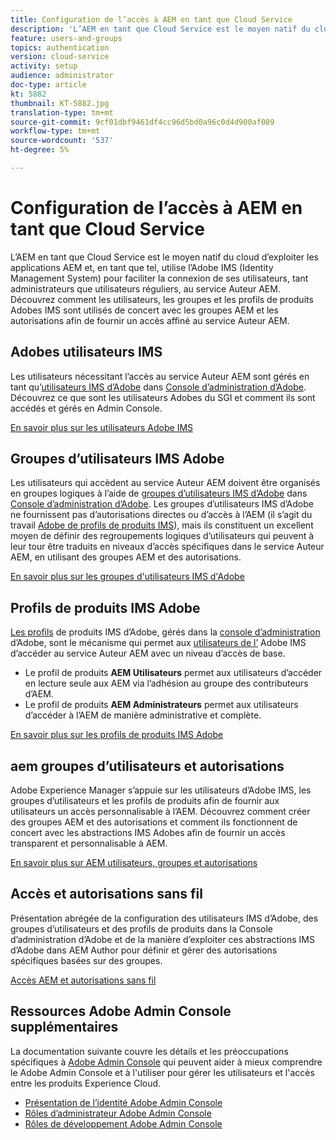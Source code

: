 ```yaml
---
title: Configuration de l’accès à AEM en tant que Cloud Service
description: 'L’AEM en tant que Cloud Service est le moyen natif du cloud d’exploiter les applications AEM et, en tant que tel, utilise l’Adobe IMS (Identity Management System) pour faciliter la connexion des utilisateurs, tant administrateurs que utilisateurs réguliers, au service AEM Author. Découvrez comment les utilisateurs IMS d’Adobe, les groupes d’utilisateurs et les profils de produits sont tous utilisés conjointement avec les groupes d’AEM et les autorisations pour fournir un accès spécifique à AEM Author.  '
feature: users-and-groups
topics: authentication
version: cloud-service
activity: setup
audience: administrator
doc-type: article
kt: 5882
thumbnail: KT-5882.jpg
translation-type: tm+mt
source-git-commit: 9cf01dbf9461df4cc96d5bd0a96c0d4d900af089
workflow-type: tm+mt
source-wordcount: '537'
ht-degree: 5%

---
```



# Configuration de l’accès à AEM en tant que Cloud Service

L’AEM en tant que Cloud Service est le moyen natif du cloud d’exploiter les applications AEM et, en tant que tel, utilise l’Adobe IMS (Identity Management System) pour faciliter la connexion de ses utilisateurs, tant administrateurs que utilisateurs réguliers, au service Auteur AEM. Découvrez comment les utilisateurs, les groupes et les profils de produits Adobes IMS sont utilisés de concert avec les groupes AEM et les autorisations afin de fournir un accès affiné au service Auteur AEM.

## Adobes utilisateurs IMS

Les utilisateurs nécessitant l’accès au service Auteur AEM sont gérés en tant qu’[utilisateurs IMS d’Adobe](https://helpx.adobe.com/fr/enterprise/using/set-up-identity.html) dans [Console d’administration d’Adobe](https://adminconsole.adobe.com). Découvrez ce que sont les utilisateurs Adobes du SGI et comment ils sont accédés et gérés en Admin Console.

[En savoir plus sur les utilisateurs Adobe IMS](./adobe-ims-users.md)

## Groupes d’utilisateurs IMS Adobe

Les utilisateurs qui accèdent au service Auteur AEM doivent être organisés en groupes logiques à l’aide de [groupes d’utilisateurs IMS d’Adobe](https://helpx.adobe.com/enterprise/using/user-groups.html) dans [Console d’administration d’Adobe](https://adminconsole.adobe.com). Les groupes d’utilisateurs IMS d’Adobe ne fournissent pas d’autorisations directes ou d’accès à l’AEM (il s’agit du travail [Adobe de profils de produits IMS](#adobe-ims-product-profiles)), mais ils constituent un excellent moyen de définir des regroupements logiques d’utilisateurs qui peuvent à leur tour être traduits en niveaux d’accès spécifiques dans le service Auteur AEM, en utilisant des groupes AEM et des autorisations.

[En savoir plus sur les groupes d&#39;utilisateurs IMS d&#39;Adobe](./adobe-ims-user-groups.md)

## Profils de produits IMS Adobe

[Les profils](https://helpx.adobe.com/enterprise/using/manage-permissions-and-roles.html) de produits IMS d’Adobe, gérés dans la  [console d’administration](https://adminconsole.adobe.com) d’Adobe, sont le mécanisme qui permet aux  [utilisateurs de l’](#adobe-ims-users) Adobe IMS d’accéder au service Auteur AEM avec un niveau d’accès de base.

+ Le profil de produits __AEM Utilisateurs__ permet aux utilisateurs d’accéder en lecture seule aux AEM via l’adhésion au groupe des contributeurs d’AEM.
+ Le profil de produits __AEM Administrateurs__ permet aux utilisateurs d’accéder à l’AEM de manière administrative et complète.

[En savoir plus sur les profils de produits IMS Adobe](./adobe-ims-product-profiles.md)

## aem groupes d’utilisateurs et autorisations

Adobe Experience Manager s’appuie sur les utilisateurs d’Adobe IMS, les groupes d’utilisateurs et les profils de produits afin de fournir aux utilisateurs un accès personnalisable à l’AEM. Découvrez comment créer des groupes AEM et des autorisations et comment ils fonctionnent de concert avec les abstractions IMS Adobes afin de fournir un accès transparent et personnalisable à AEM.

[En savoir plus sur AEM utilisateurs, groupes et autorisations](./aem-users-groups-and-permissions.md)

## Accès et autorisations sans fil

Présentation abrégée de la configuration des utilisateurs IMS d’Adobe, des groupes d’utilisateurs et des profils de produits dans la Console d’administration d’Adobe et de la manière d’exploiter ces abstractions IMS d’Adobe dans AEM Author pour définir et gérer des autorisations spécifiques basées sur des groupes.

[Accès AEM et autorisations sans fil](./walk-through.md)

## Ressources Adobe Admin Console supplémentaires

La documentation suivante couvre les détails et les préoccupations spécifiques à [Adobe Admin Console](https://adminconsole.adobe.com) qui peuvent aider à mieux comprendre le Adobe Admin Console et à l&#39;utiliser pour gérer les utilisateurs et l&#39;accès entre les produits Experience Cloud.

+ [Présentation de l’identité Adobe Admin Console](https://helpx.adobe.com/enterprise/using/identity.html)
+ [Rôles d’administrateur Adobe Admin Console](https://helpx.adobe.com/fr/enterprise/using/admin-roles.html)
+ [Rôles de développement Adobe Admin Console](https://helpx.adobe.com/fr/enterprise/using/manage-developers.html)